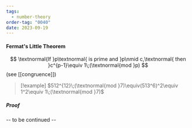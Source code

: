 ```yaml
---
tags:
  - number-theory
order-tag: "0040"
date: 2023-09-19
---
```

#### Fermat's Little Theorem
$$
\textnormal{If }p\textnormal{ is prime and }p\nmid c,\textnormal{ then }c^{p-1}\equiv 1\;(\textnormal{mod }p)
$$
(see [[congruence]])

>[!example]
>$512^{12}\;(\textnormal{mod }7)\equiv(513^6)^2\equiv 1^2\equiv 1\;(\textnormal{mod }7)$

##### Proof
-- to be continued --